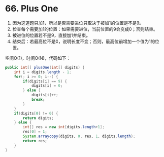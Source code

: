 #  66. Plus One

1. 因为这道题只加1，所以是否需要进位只取决于被加1的位置是不是9。
2. 检查每个需要加1的位置：如果需要进位，当前位置的9会变成0；否则结束。
3. 被进位的位置若不是9，直接加1并结束。
4. 结束后：若最高位不是0，说明长度不变；否则，最高位前增加一个值为1的位置。

空间O(1)，时间O(N)，代码如下：

```java
public int[] plusOne(int[] digits) {
    int i = digits.length - 1;
    for(; i >= 0; i--) {
        if(digits[i] == 9) {
            digits[i] = 0;
        } else {
            digits[i]++;
            break;
        }
    }
    if(digits[0] != 0) {
        return digits;
    } else {
        int[] res = new int[digits.length+1];
        res[0] = 1;
        System.arraycopy(digits, 0, res, 1, digits.length);
        return res;
    }
}
```

